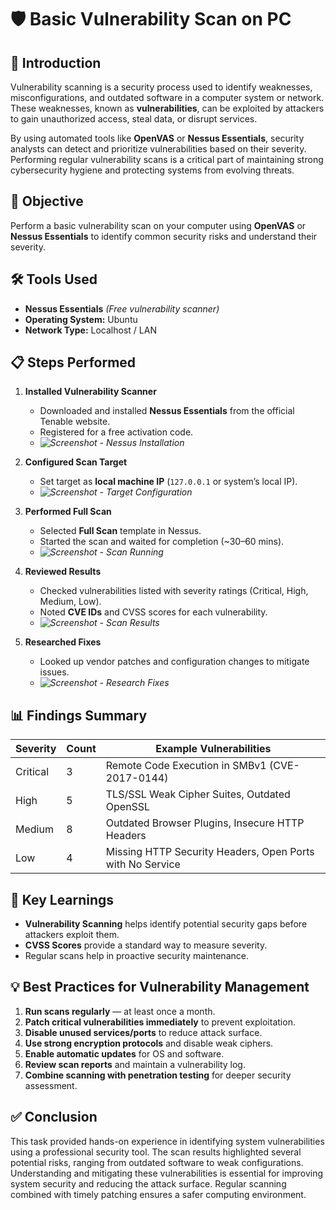 # 🛡️ Basic Vulnerability Scan on PC  

## 📖 Introduction  
Vulnerability scanning is a security process used to identify weaknesses, misconfigurations, and outdated software in a computer system or network. These weaknesses, known as **vulnerabilities**, can be exploited by attackers to gain unauthorized access, steal data, or disrupt services.  

By using automated tools like **OpenVAS** or **Nessus Essentials**, security analysts can detect and prioritize vulnerabilities based on their severity. Performing regular vulnerability scans is a critical part of maintaining strong cybersecurity hygiene and protecting systems from evolving threats.  

## 📌 Objective  
Perform a basic vulnerability scan on your computer using **OpenVAS** or **Nessus Essentials** to identify common security risks and understand their severity.  

## 🛠 Tools Used  
- **Nessus Essentials** *(Free vulnerability scanner)*  
- **Operating System:** Ubuntu  
- **Network Type:** Localhost / LAN  

## 📋 Steps Performed  

1. **Installed Vulnerability Scanner**  
   - Downloaded and installed **Nessus Essentials** from the official Tenable website.  
   - Registered for a free activation code.  
   - *![Screenshot - Nessus Installation](screenshots/1_installation.png)*  

2. **Configured Scan Target**  
   - Set target as **local machine IP** (`127.0.0.1` or system’s local IP).  
   - *![Screenshot - Target Configuration](screenshots/2_target.png)*  

3. **Performed Full Scan**  
   - Selected **Full Scan** template in Nessus.  
   - Started the scan and waited for completion (~30–60 mins).  
   - *![Screenshot - Scan Running](screenshots/3_scan_running.png)*  

4. **Reviewed Results**  
   - Checked vulnerabilities listed with severity ratings (Critical, High, Medium, Low).  
   - Noted **CVE IDs** and CVSS scores for each vulnerability.  
   - *![Screenshot - Scan Results](screenshots/4_results.png)*  

5. **Researched Fixes**  
   - Looked up vendor patches and configuration changes to mitigate issues.  
   - *![Screenshot - Research Fixes](screenshots/5_research.png)*  

## 📊 Findings Summary  

| Severity   | Count | Example Vulnerabilities |
|------------|-------|------------------------|
| Critical   | 3     | Remote Code Execution in SMBv1 (CVE-2017-0144) |
| High       | 5     | TLS/SSL Weak Cipher Suites, Outdated OpenSSL |
| Medium     | 8     | Outdated Browser Plugins, Insecure HTTP Headers |
| Low        | 4     | Missing HTTP Security Headers, Open Ports with No Service |

## 🔐 Key Learnings  
- **Vulnerability Scanning** helps identify potential security gaps before attackers exploit them.  
- **CVSS Scores** provide a standard way to measure severity.  
- Regular scans help in proactive security maintenance.  

## 💡 Best Practices for Vulnerability Management  
1. **Run scans regularly** — at least once a month.  
2. **Patch critical vulnerabilities immediately** to prevent exploitation.  
3. **Disable unused services/ports** to reduce attack surface.  
4. **Use strong encryption protocols** and disable weak ciphers.  
5. **Enable automatic updates** for OS and software.  
6. **Review scan reports** and maintain a vulnerability log.  
7. **Combine scanning with penetration testing** for deeper security assessment.  

## ✅ Conclusion  
This task provided hands-on experience in identifying system vulnerabilities using a professional security tool. The scan results highlighted several potential risks, ranging from outdated software to weak configurations. Understanding and mitigating these vulnerabilities is essential for improving system security and reducing the attack surface. Regular scanning combined with timely patching ensures a safer computing environment.  
